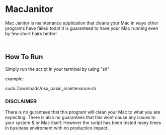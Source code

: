 # MacJanitor
Mac Janitor is maintenance application that cleans your Mac in ways other programs have failed todo! It is guaranteed to have your Mac running even by few short hairs better! 

<h2><br>How To Run</br></h2>
Simply run the script in your terminal by using "sh"

example:

sudo Downloads/osx_basic_maintenance.sh


<h3>DISCLAIMER</h3>

There is no gurantees that this program will clean your Mac to what you are expecting. There is also no guarantees that this wont cause any issues to your system & or Mac itself. However the script has been tested many times in business enviroment with no production impact. 





